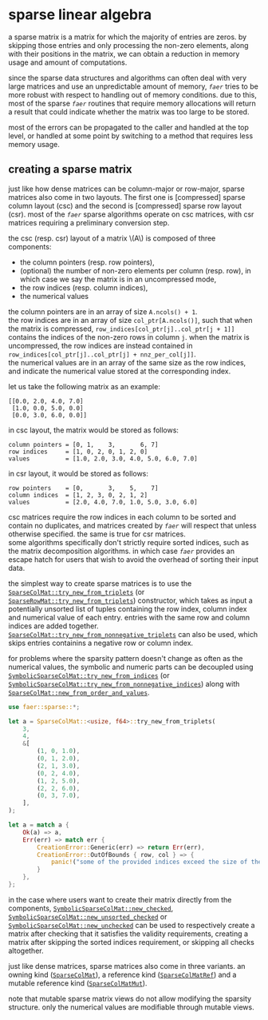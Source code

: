 # sparse linear algebra
a sparse matrix is a matrix for which the majority of entries are zeros.
by skipping those entries and only processing the non-zero elements, along with their positions in the matrix, we can obtain a reduction in memory usage and amount of computations.

since the sparse data structures and algorithms can often deal with very large matrices and use an unpredictable amount of memory, _`faer`_ tries to be more robust with respect to handling out of memory conditions.
due to this, most of the sparse _`faer`_ routines that require memory allocations will return a result that could indicate whether the matrix was too large to be stored.

most of the errors can be propagated to the caller and handled at the top level, or handled at some point by switching to a method that requires less memory usage.

## creating a sparse matrix
just like how dense matrices can be column-major or row-major, sparse matrices also come in two layouts.
The first one is \[compressed\] sparse column layout (csc) and the second is \[compressed\] sparse row layout (csr).
most of the _`faer`_ sparse algorithms operate on csc matrices, with csr matrices requiring a preliminary conversion step.

the csc (resp. csr) layout of a matrix \\(A\\) is composed of three components:
- the column pointers (resp. row pointers),
- (optional) the number of non-zero elements per column (resp. row), in which case we say the matrix is in an uncompressed mode,
- the row indices (resp. column indices),
- the numerical values

the column pointers are in an array of size `A.ncols() + 1`.  
the row indices are in an array of size `col_ptr[A.ncols()]`, such that when the matrix is compressed, `row_indices[col_ptr[j]..col_ptr[j + 1]]` contains the indices of the non-zero rows in column `j`.
when the matrix is uncompressed, the row indices are instead contained in `row_indices[col_ptr[j]..col_ptr[j] + nnz_per_col[j]]`.  
the numerical values are in an array of the same size as the row indices, and indicate the numerical value stored at the corresponding index.

let us take the following matrix as an example:
```notcode
[[0.0, 2.0, 4.0, 7.0]
 [1.0, 0.0, 5.0, 0.0]
 [0.0, 3.0, 6.0, 0.0]]
```

in csc layout, the matrix would be stored as follows:
```notcode
column pointers = [0, 1,    3,       6, 7]
row indices     = [1, 0, 2, 0, 1, 2, 0]
values          = [1.0, 2.0, 3.0, 4.0, 5.0, 6.0, 7.0]
```

in csr layout, it would be stored as follows:
```notcode
row pointers    = [0,       3,    5,    7]
column indices  = [1, 2, 3, 0, 2, 1, 2]
values          = [2.0, 4.0, 7.0, 1.0, 5.0, 3.0, 6.0]
```

csc matrices require the row indices in each column to be sorted and contain no duplicates, and matrices created by _`faer`_ will respect that unless otherwise specified.
the same is true for csr matrices.  
some algorithms specifically don't strictly require sorted indices, such as the matrix decomposition algorithms. in which case _`faer`_ provides an escape hatch for users that wish to avoid the overhead of sorting their input data.

the simplest way to create sparse matrices is to use the [`SparseColMat::try_new_from_triplets`](https://docs.rs/faer/latest/faer/sparse/struct.SparseColMat.html#method.try_new_from_triplets) (or [`SparseRowMat::try_new_from_triplets`](https://docs.rs/faer/latest/faer/sparse/struct.SparseRowMat.html#method.try_new_from_triplets)) constructor, which takes as input a potentially unsorted list of tuples containing the row index, column index and numerical value of each entry.
entries with the same row and column indices are added together. [`SparseColMat::try_new_from_nonnegative_triplets`](https://docs.rs/faer/latest/faer/sparse/struct.SparseColMat.html#method.try_new_from_nonnegative_triplets) can also be used, which skips entries containins a negative row or column index.

for problems where the sparsity pattern doesn't change as often as the numerical values, the symbolic and numeric parts can be decoupled using [`SymbolicSparseColMat::try_new_from_indices`](https://docs.rs/faer/latest/faer/sparse/struct.SymbolicSparseColMat.html#method.try_new_from_indices) (or [`SymbolicSparseColMat::try_new_from_nonnegative_indices`](https://docs.rs/faer/latest/faer/sparse/struct.SymbolicSparseColMat.html#method.try_new_from_nonnegative_indices)) along with [`SparseColMat::new_from_order_and_values`](https://docs.rs/faer/latest/faer/sparse/struct.SparseColMat.html#method.new_from_order_and_values).

```rust
use faer::sparse::*;

let a = SparseColMat::<usize, f64>::try_new_from_triplets(
    3,
    4,
    &[
        (1, 0, 1.0),
        (0, 1, 2.0),
        (2, 1, 3.0),
        (0, 2, 4.0),
        (1, 2, 5.0),
        (2, 2, 6.0),
        (0, 3, 7.0),
    ],
);

let a = match a {
    Ok(a) => a,
    Err(err) => match err {
        CreationError::Generic(err) => return Err(err),
        CreationError::OutOfBounds { row, col } => {
            panic!("some of the provided indices exceed the size of the matrix.")
        }
    },
};
```

in the case where users want to create their matrix directly from the components, [`SymbolicSparseColMat::new_checked`](https://docs.rs/faer/latest/faer/sparse/struct.SymbolicSparseColMat.html#method.new_checked), [`SymbolicSparseColMat::new_unsorted_checked`](https://docs.rs/faer/latest/faer/sparse/struct.SymbolicSparseColMat.html#method.new_unsorted_checked) or [`SymbolicSparseColMat::new_unchecked`](https://docs.rs/faer/latest/faer/sparse/struct.SymbolicSparseColMat.html#method.new_unchecked) can be used to respectively create a matrix after checking that it satisfies the validity requirements, creating a matrix after skipping the sorted indices requirement, or skipping all checks altogether.

just like dense matrices, sparse matrices also come in three variants. an owning kind ([`SparseColMat`](https://docs.rs/faer/latest/faer/sparse/struct.SparseColMat.html)), a reference kind ([`SparseColMatRef`](https://docs.rs/faer/latest/faer/sparse/struct.SparseColMatRef.html)) and a mutable reference kind ([`SparseColMatMut`](https://docs.rs/faer/latest/faer/sparse/struct.SparseColMatMut.html)).

note that mutable sparse matrix views do not allow modifying the sparsity structure. only the numerical values are modifiable through mutable views.
